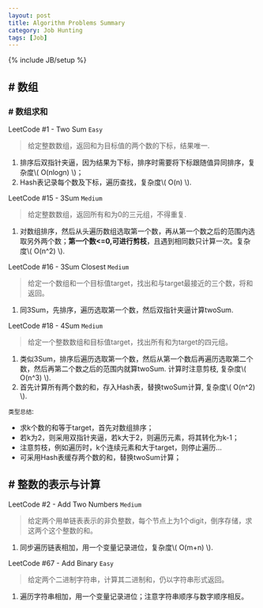 ```yaml
---
layout: post
title: Algorithm Problems Summary
category: Job Hunting
tags: [Job]
---
```

{% include JB/setup %}

## # 数组

### # 数组求和

LeetCode #1 - Two Sum `Easy`

> 给定整数数组，返回和为目标值的两个数的下标，结果唯一.

1. 排序后双指针夹逼，因为结果为下标，排序时需要将下标跟随值异同排序，复杂度\\( O(nlogn) \\)；
2. Hash表记录每个数及下标，遍历查找，复杂度\\( O(n) \\).

LeetCode #15 - 3Sum `Medium`

> 给定整数数组，返回所有和为0的三元组，不得重复.

1. 对数组排序，然后从头遍历数组选取第一个数，再从第一个数之后的范围内选取另外两个数；**第一个数<=0,可进行剪枝**，且遇到相同数只计算一次。复杂度\\( O(n^2) \\).

LeetCode #16 - 3Sum Closest `Medium`

> 给定一个数组和一个目标值target，找出和与target最接近的三个数，将和返回。

1. 同3Sum，先排序，遍历选取第一个数，然后双指针夹逼计算twoSum.

LeetCode #18 - 4Sum `Medium`

> 给定一个整数数组和目标值target，找出所有和为target的四元组。

1. 类似3Sum，排序后遍历选取第一个数，然后从第一个数后再遍历选取第二个数，然后再第二个数之后的范围内就算twoSum. 计算时注意剪枝, 复杂度\\( O(n^3) \\).
2. 首先计算所有两个数的和，存入Hash表，替换twoSum计算, 复杂度\\( O(n^2) \\).

`类型总结`:

- 求k个数的和等于target，首先对数组排序；
- 若k为2，则采用双指针夹逼，若k大于2，则遍历元素，将其转化为k-1；
- 注意剪枝，例如遍历时，k个连续元素和大于target，则停止遍历...
- 可采用Hash表缓存两个数的和，替换twoSum计算；

## # 整数的表示与计算

LeetCode #2 - Add Two Numbers `Medium`

> 给定两个用单链表表示的非负整数，每个节点上为1个digit，倒序存储，求这两个这个整数的和。

1. 同步遍历链表相加，用一个变量记录进位，复杂度\\( O(m+n) \\).

LeetCode #67 - Add Binary `Easy`

> 给定两个二进制字符串，计算其二进制和，仍以字符串形式返回。

1. 遍历字符串相加，用一个变量记录进位；注意字符串顺序与数字顺序相反。
